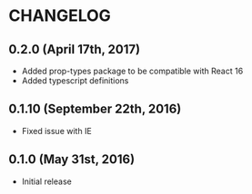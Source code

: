 # CHANGELOG

## 0.2.0 (April 17th, 2017)

- Added prop-types package to be compatible with React 16
- Added typescript definitions

## 0.1.10 (September 22th, 2016)

- Fixed issue with IE

## 0.1.0 (May 31st, 2016)

- Initial release
